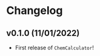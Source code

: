 # Changelog

<!--next-version-placeholder-->

## v0.1.0 (11/01/2022)

- First release of `ChemCalculator`!